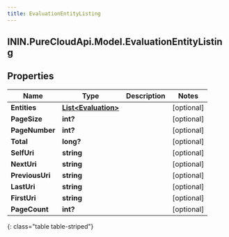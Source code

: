 ```yaml
---
title: EvaluationEntityListing
---
```

## ININ.PureCloudApi.Model.EvaluationEntityListing

## Properties

|Name | Type | Description | Notes|
|------------ | ------------- | ------------- | -------------|
| **Entities** | [**List&lt;Evaluation&gt;**](Evaluation.html) |  | [optional] |
| **PageSize** | **int?** |  | [optional] |
| **PageNumber** | **int?** |  | [optional] |
| **Total** | **long?** |  | [optional] |
| **SelfUri** | **string** |  | [optional] |
| **NextUri** | **string** |  | [optional] |
| **PreviousUri** | **string** |  | [optional] |
| **LastUri** | **string** |  | [optional] |
| **FirstUri** | **string** |  | [optional] |
| **PageCount** | **int?** |  | [optional] |
{: class="table table-striped"}


